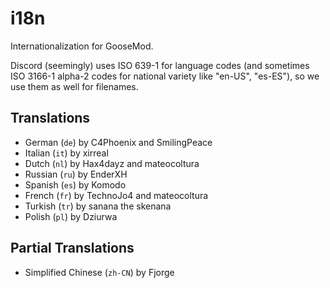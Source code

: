 # i18n
Internationalization for GooseMod.

Discord (seemingly) uses ISO 639-1 for language codes (and sometimes ISO 3166-1 alpha-2 codes for national variety like "en-US", "es-ES"), so we use them as well for filenames.

## Translations

 - German (`de`) by C4Phoenix and SmilingPeace
 - Italian (`it`) by xirreal
 - Dutch (`nl`) by Hax4dayz and mateocoltura
 - Russian (`ru`) by EnderXH
 - Spanish (`es`) by Komodo
 - French (`fr`) by TechnoJo4 and mateocoltura
 - Turkish (`tr`) by sanana the skenana
 - Polish (`pl`) by Dziurwa

## Partial Translations

  - Simplified Chinese (`zh-CN`) by Fjorge
